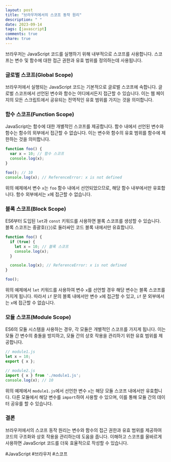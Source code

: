 ```yaml
---
layout: post
title: "브라우저에서의 스코프 동작 원리"
description: " "
date: 2023-09-14
tags: [javascript]
comments: true
share: true
---
```


브라우저는 JavaScript 코드를 실행하기 위해 내부적으로 스코프를 사용합니다. 스코프는 변수 및 함수에 대한 접근 권한과 유효 범위를 정의하는데 사용됩니다.

### 글로벌 스코프(Global Scope)

브라우저에서 실행되는 JavaScript 코드는 기본적으로 글로벌 스코프에 속합니다. 글로벌 스코프에서 선언된 변수와 함수는 어디에서든지 접근할 수 있습니다. 이는 웹 페이지의 모든 스크립트에서 공유되는 전역적인 유효 범위를 가지는 것을 의미합니다.

### 함수 스코프(Function Scope)

JavaScript는 함수에 대한 개별적인 스코프를 제공합니다. 함수 내에서 선언된 변수와 함수는 함수의 외부에서 접근할 수 없습니다. 이는 변수와 함수의 유효 범위를 함수에 제한하는 것을 의미합니다.

```javascript
function foo() {
  var x = 10; // 함수 스코프
  console.log(x);
}

foo(); // 10
console.log(x); // ReferenceError: x is not defined
```

위의 예제에서 변수 `x`는 `foo` 함수 내에서 선언되었으므로, 해당 함수 내부에서만 유효합니다. 함수 외부에서는 `x`에 접근할 수 없습니다.

### 블록 스코프(Block Scope)

ES6부터 도입된 `let`과 `const` 키워드를 사용하면 블록 스코프를 생성할 수 있습니다. 블록 스코프는 중괄호(`{}`)로 둘러싸인 코드 블록 내에서만 유효합니다.

```javascript
function foo() {
  if (true) {
    let x = 10; // 블록 스코프
    console.log(x);
  }

  console.log(x); // ReferenceError: x is not defined
}

foo();
```

위의 예제에서 `let` 키워드를 사용하여 변수 `x`를 선언할 경우 해당 변수는 블록 스코프를 가지게 됩니다. 따라서 `if` 문의 블록 내에서만 변수 `x`에 접근할 수 있고, `if` 문 외부에서는 `x`에 접근할 수 없습니다.

### 모듈 스코프(Module Scope)

ES6의 모듈 시스템을 사용하는 경우, 각 모듈은 개별적인 스코프를 가지게 됩니다. 이는 모듈 간 변수의 충돌을 방지하고, 모듈 간의 상호 작용을 관리하기 위한 유효 범위를 제공합니다.

```javascript
// module1.js
let x = 10;
export { x };

// module2.js
import { x } from './module1.js';
console.log(x); // 10
```

위의 예제에서 `module1.js`에서 선언한 변수 `x`는 해당 모듈 스코프 내에서만 유효합니다. 다른 모듈에서 해당 변수를 `import`하여 사용할 수 있으며, 이를 통해 모듈 간의 데이터 공유를 할 수 있습니다.

### 결론

브라우저에서의 스코프 동작 원리는 변수와 함수의 접근 권한과 유효 범위를 제공하여 코드의 구조화와 상호 작용을 관리하는데 도움을 줍니다. 이해하고 스코프를 올바르게 사용하면 JavaScript 코드를 더욱 효율적으로 작성할 수 있습니다.

#JavaScript #브라우저 #스코프